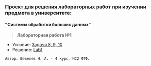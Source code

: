 ### Проект для решения лабораторных работ при изучении предмета в университете:
#### "Системы обработки больших данных"

>**Лабораторная работа №1** 
* Условие: [Задачи 8, 9, 10](https://github.com/fitifit/pythonintask/blob/master/chapter_040.md)
* Решение: [Lab1](https://github.com/OneZee23/Big-Data-processing-systems/tree/master/lab1)

`Автор: Шевелев Н. А. - 4 курс, ИС2 ФТФ.`
